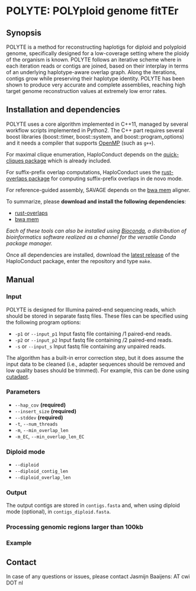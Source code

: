 # POLYTE: POLYploid genome fitTEr

## Synopsis

POLYTE is a method for reconstructing haplotigs for diploid and polyploid
genome, specifically designed for a low-coverage setting where the ploidy of
the organism is known. POLYTE follows an iterative scheme where in each
iteration reads or contigs are joined, based on their interplay in terms of
an underlying haplotype-aware overlap graph. Along the iterations,
contigs grow while preserving their haplotype identity. POLYTE has been shown
to produce very accurate and complete assemblies, reaching high target genome
reconstruction values at extremely low error rates.

## Installation and dependencies

POLYTE uses a core algorithm implemented in C++11, managed by several workflow scripts implemented in Python2.
The C++ part requires several boost libraries (boost::timer,
boost::system, and boost::program_options) and it needs a compiler
that supports [OpenMP](http://openmp.org/wp/) (such as `g++`).

For maximal clique enumeration, HaploConduct depends on the [quick-cliques package](https://github.com/darrenstrash/quick-cliques) which is already included.

For suffix-prefix overlap computations, HaploConduct uses the [rust-overlaps package](https://github.com/jbaaijens/rust-overlaps) for
computing suffix-prefix overlaps in de novo mode.

For reference-guided assembly, SAVAGE depends on the [bwa mem](http://bio-bwa.sourceforge.net/) aligner.

To summarize, please **download and install the following dependencies**:

* [rust-overlaps](https://github.com/jbaaijens/rust-overlaps)
* [bwa mem](http://bio-bwa.sourceforge.net/)

*Each of these tools can also be installed using [Bioconda](https://bioconda.github.io/),
a distribution of bioinformatics software realized as a channel for the
versatile Conda package manager.*

Once all dependencies are installed, download the [latest release](https://github.com/HaploConduct/HaploConduct/releases) of the HaploConduct package, enter the repository and type `make`.


## Manual

### Input

POLYTE is designed for Illumina paired-end sequencing reads, which should be
stored in separate fastq files.
These files can be specified using the following program options:

* `-p1` or `--input_p1`
Input fastq file containing /1 paired-end reads.
* `-p2` or `--input_p2`
Input fastq file containing /2 paired-end reads.
* `-s` or `--input_s`
Input fastq file containing any unpaired reads.

The algorithm has a built-in error correction step, but it does assume the input
data to be cleaned (i.e., adapter sequences should be removed and low quality
bases should be trimmed). For example, this can be done using [cutadapt](https://pypi.python.org/pypi/cutadapt).

### Parameters

* `--hap_cov` **(required)**
* `--insert_size` **(required)**
* `--stddev` **(required)**
* `-t`, `--num_threads`
* `-m`, `--min_overlap_len`
* `-m_EC`, `--min_overlap_len_EC`

### Diploid mode

* `--diploid`
* `--diploid_contig_len`
* `--diploid_overlap_len`

### Output

The output contigs are stored in `contigs.fasta` and, when using diploid mode (optional), in `contigs_diploid.fasta`.

### Processing genomic regions larger than 100kb

### Example


## Contact   

In case of any questions or issues, please contact Jasmijn Baaijens:
<lastname> AT cwi DOT nl
